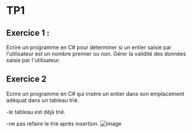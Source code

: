 # TP1

## Exercice 1 :
Ecrire un programme en C# pour déterminer si un entier saisie par l'utilisateur est un nombre premier ou non.
Gérer la validité des données saisie par l'utilisateur.

## Exercice 2
Ecrire un programme en C# qui insère un entier dans son emplacement adéquat dans un tableau trié.

-le tableau est déjà trié.

-ne pas refaire le trie après insertion.
![image](https://user-images.githubusercontent.com/116631139/204467803-bf169def-f565-4a1d-b38a-8db288adfc36.png)

